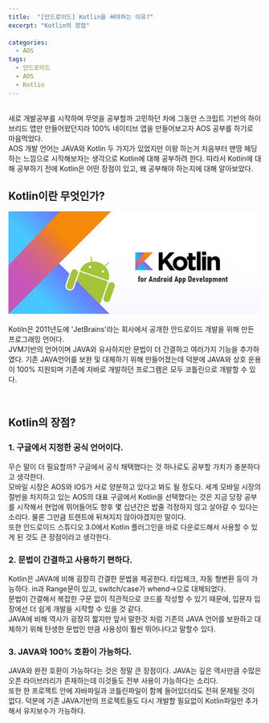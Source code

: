 ```yaml
---
title:  "[안드로이드] Kotlin을 써야하는 이유?"
excerpt: "Kotlin의 장점"

categories:
  - AOS
tags: 
  - 안드로이드 
  - AOS
  - Kotlin
---
```


<br/>
새로 개발공부를 시작하며 무엇을 공부할까 고민하던 차에 그동안 스크립트 기반의 하이브리드 앱만 만들어왔던지라 
100% 네이티브 앱을 만들어보고자 AOS 공부를 하기로 마음먹었다.<br/>
AOS 개발 언어는 JAVA와 Kotlin 두 가지가 있었지만 이왕 하는거 처음부터 맨땅 헤딩하는 느낌으로 시작해보자는 생각으로 
Kotlin에 대해 공부하려 한다.
따라서 Kotlin에 대해 공부하기 전에 Kotlin은 어떤 장점이 있고, 왜 공부해야 하는지에 대해 알아보았다.

<br/>

## Kotlin이란 무엇인가?

<img src="/assets/images/kotlin_logo.PNG"><br/><br/>
Kotiln은 2011년도에 'JetBrains'라는 회사에서 공개한 안드로이드 개발을 위해 만든 프로그래밍 언어다.<br/>
JVM기반의 언어이며 JAVA와 유사하지만 문법이 더 간결하고 여러가지 기능을 추가하였다.
기존 JAVA언어를 보완 및 대체하기 위해 만들어졌는데 덕분에 JAVA와 상호 운용이 100% 지원되며 
기존에 자바로 개발하던 프로그램은 모두 코틀린으로 개발할 수 있다.

<br/>

## Kotlin의 장점?

### 1. 구글에서 지정한 공식 언어이다.

무슨 말이 더 필요할까? 구글에서 공식 채택했다는 것 하나로도 공부할 가치가 충분하다고 생각한다.<br/>
모바일 시장은 AOS와 IOS가 서로 양분하고 있다고 봐도 될 정도다. 세계 모바일 시장의 절반을 차지하고 있는
AOS의 대표 구글에서 Kotlin을 선택했다는 것은 지금 당장 공부를 시작해서 현업에 뛰어들어도 향후 몇 십년간은
밥줄 걱정하지 않고 살아갈 수 있다는 소리다. 물론 그만큼 트렌트에 뒤쳐지지 않아야겠지만 말이다.<br/>
또한 안드로이드 스튜디오 3.0에서 Kotlin 플러그인을 바로 다운로드해서 사용할 수 있게 된 것도 큰 장점이라고 생각한다.
<br/>

### 2. 문법이 간결하고 사용하기 편하다.

Kotlin은 JAVA에 비해 굉장히 간결한 문법을 제공한다. 타입체크, 자동 형변환 등이 가능하다.
in과 Range문이 있고, switch/case가 whend->으로 대체되었다.<br/>
문법이 간결해서 복잡한 구문 없이 직관적으로 코드를 작성할 수 있기 때문에, 입문자 입장에선 
더 쉽게 개발을 시작할 수 있을 것 같다.<br/>
JAVA에 비해 역사가 굉장히 짧지만 앞서 말한것 처럼 기존의 JAVA 언어를 보완하고 대체하기 위해 
탄생한 문법인 만큼 사용성이 훨씬 뛰어나다고 말할수 있다.
<br/>

### 3. JAVA와 100% 호환이 가능하다.

JAVA와 완전 호환이 가능하다는 것은 정말 큰 장점이다. 
JAVA는 깊은 역사만큼 수많은 오픈 라이브러리가 존재하는데 이것들도 전부 사용이 가능하다는 소리다.<br/>
또한 한 프로젝트 안에 자바파일과 코틀린파일이 함께 들어있더라도 전혀 문제될 것이 없다.
덕분에 기존 JAVA기반의 프로젝트들도 다시 개발할 필요없이 Kotlin파일만 추가해서 유지보수가 가능하다.
